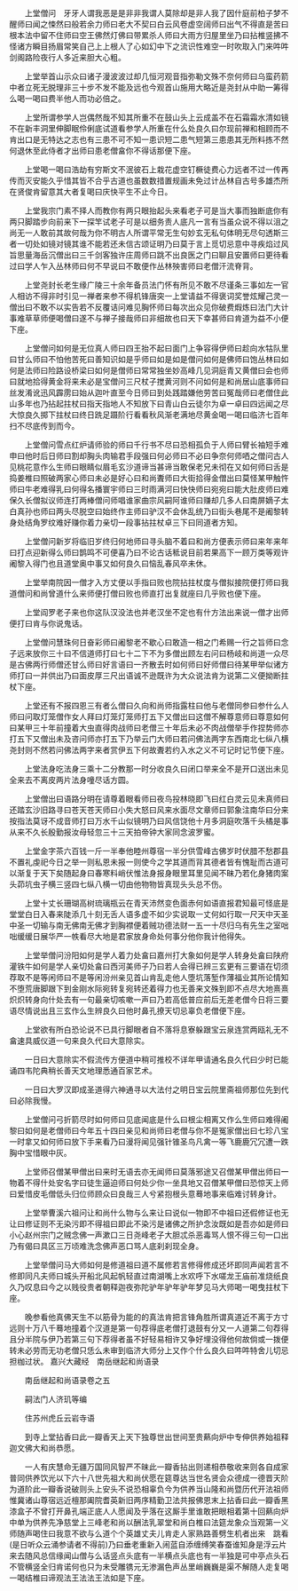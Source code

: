 <!-- { "loadSidebar": true } -->
　　上堂僧问　牙牙人谓我恶是是非非我谓人莫除却是非人我了因什庭前柏子梦不醒师曰闻之悚然曰般若余力师曰老大不契曰白云风卷虚空阔师曰出气不得直是苦曰根本法中留不住师曰空王佛然灯佛曰带累杀人师曰大雨方归屋里坐乃曰拈椎竖拂不怪诸方瞬目扬眉常笑自己上上根人了心如幻中下之流识性难空一时吹取入门来吽吽剑阁路险夜行人多近来胆大心粗。

　　上堂举首山示众曰诸子漫波波过却几恒河观音指弥勒文殊不奈何师曰乌蛮药箭中者立死无脱理非三十步不发不能及远也今观首山施用大略近是尧封从中助一筹得么喝一喝曰费半他人而功必倍之。

　　上堂所谓参学人岂偶然哉不知其所重不在鼓山头上云成盖不在石霜霜水清如镜不在新丰洞里伸脚眠伶俐底试道看参学人所重在什么处良久曰尔现前禅和相顾而不肯出口是无特达之志也有三患不可不知一患识短二患气短第三患患其无所料拣不然何退休至此侍者才出师曰患老僧畣你不得话那便下座。

　　上堂喝一喝曰浩劫有穷斯文不泯彼石上栽花虚空钉橛徒费心力远者不过一传再传而灭安能久乎惜其皆不合乎古道也虽数数措置规画未免过计丛林自古号多雄杰所在贤俊肯留意其大者复喝曰庆快平生不止今日。

　　上堂我宗门素不择人而教你有两只眼抬起头来看老子可是当大事而独断底你有两只脚踏步向前来下一探竿试老子可是以细务责人底凡一言有当虽众说不得以沮之尚无一人敢前其故何哉为你不明古人所谓平常无生句妙玄无私句体明无尽句透斯三者一切处如镜对镜其谁不能若还未信古颂证明乃曰莫于言上觅切忌意中寻疾焰过风旨思量海岳沉僧出曰三千剑客独许庄周师曰跳不出良医之门曰聊且安置师曰更待看过曰学人乍入丛林师曰何不早说曰不敢便作丛林殃害师曰老僧汗流脊背。

　　上堂尧封长老生缘广陵三十余年备员法门怀有所见不敢不尽谨条三事如左一官人相访不得非时引见一禅者来参不得机锋唐突一上堂请益不得褒词奖誉炫耀己灵一僧出曰不敢不以实告若不反覆诘问难见胸怀师曰每次出众见你破费煆炼曰法门大计事难草草师便喝僧曰遂不与禅子接哉师曰非细故也曰天下幸甚师曰肯道为益不小便下座。

　　上堂僧问如何是无位真人师曰四王抬不起曰面门上争容得伊师曰趁向水牯队里曰甘么师曰不怕他苦死曰善知识如是乎师曰如是如是僧问如何是佛师曰饱丛林曰如何是法师曰险路设桥梁曰如何是僧师曰常常独坐妙高峰几见洞庭青又黄僧曰会也师曰就地拾得黄金将来未必是宝僧问三尺杖子搅黄河则不问如何是和尚居山底事师曰丝发淆讹迅风霹雳曰始从迦叶直至今日师曰到处践踏嫌他劳苦曰冤哉师曰老僧住此山多年也乃拈起拄杖曰指天指地人不知放下曰青山白云徒尔为卓一卓曰四远闻之尽大惊良久掷下拄杖曰终日跣足蹑阶行看看秋风渐老满地尽黄金喝一喝曰临济七百年扫不尽底传到而今。

　　上堂僧问雪点红炉请师验的师曰千行书不尽曰恐相孤负于人师曰臂长袖短手难申曰他时后日师曰割却胸头肉输君手段强曰何必师曰不必曰争奈何师哂之僧问古人见桃花意作么生师曰眼睛似眉毛玄沙道谛当甚谛当敢保老兄未彻在又如何师曰舌是捣姜椎曰照破两家心师曰未必是好心曰和尚聻师曰大街拾得金僧出曰莫怪某甲触忤师曰牛老难得乳曰何得名播寰宇师曰三时雨满河曰快快师曰宛宛曰能大肚皮师曰难保久长僧拟议师连打两棒僧问师唱谁家曲宗风嗣阿谁师曰赚却几多人曰南屏嫡子太白真孙也师曰两头尽脱空曰始终作主师曰驴汉不会休乱统乃曰街头巷尾不是阇黎转身处结角罗纹难好赚你着力亲切一段事拈拄杖卓三下曰同道者方知。

　　上堂僧问新岁将临旧岁终归何地师曰寻头脑不着曰和尚方便表示师曰来年来年曰打点迎新得么师曰鹊鸣不可便喜乃曰不论古话秪说目前若果高下一顾万类等观许阇黎入得门也且道堂奥中事又如何良久曰恼乱春风卒未休。

　　上堂举南院因一僧才入方丈便以手指曰败也院拈拄杖度与僧拟接院便打师曰我道僧问和尚曾道什么来师便打僧曰败也师直打出复就座曰几乎败也便下座。

　　上堂阎罗老子来也你这队汉没法也并老汉坐不定也有什方法出来说一僧才出师便打曰肯与你说鬼话。

　　上堂僧问慧珠何日奋彩师曰阇黎老不歇心曰敢造一相之门希赐一行之旨师曰念子远来放你三十曰不信道师打曰七十二下不为多僧出顾左右问曰杨岐和尚道一众尽是古佛两行师僧还甘么师曰好言语曰一齐散去时如何师曰好师僧曰待某甲举似诸方师打曰一并供出乃曰面皮厚三尺出语诚不逊既许为大众说法肯为说第二义便拗断拄杖下座。

　　上堂还有不报四恩三有者么僧曰久向和尚师指露柱曰他与老僧同参曰参什么人师曰问取灯笼僧作女人拜曰灯笼灯笼师打五下又僧出曰这僧不解尊意师曰尊意如何曰某甲三十年前撞着大虫直得肉战师曰老僧三十年后未必不肉战僧举手作捏势师亦打五下又僧出未及咨问师亦打五下乃举云门大师曰若问佛法两字东西南北七纵八横尧封则不然若问佛法两字来者赏伊五下何故聻若约入水之义不可记时记节便下座。

　　上堂法身吃法身三乘十二分教那一时分收良久曰闭口举来全不是开口送出未见全来去不离皮两片法身噇尽话方圆。

　　上堂僧出曰语路分明在请尊着眼看师曰夜鸟投林晓即飞曰红白灵云见未真师曰还踏玄沙旧路寻曰苍天苍天师曰小失大怒曰风来水面尽文章师曰郭象注南华曰分来按指法莫讶不成音师打曰万水千山似镜明乃曰风信饶他十月多洞庭吹落千头橘是事从来不久长殷勤报汝母轻忽三十三天拍帝钟大家同念波罗蜜。

　　上堂金字茶六百钱一斤一半奉他睦州尊宿一半分供雪峰古佛岁时伏腊不愁郡县不置礼虔祀今日之举一则私恩未报一则使今之学其道而背其德者皆有愧耻而古道可以渐复于天下矣随起身曰春寒料峭伏惟法身报身眼里耳里见闻不昧乃若化身猪肉案头茆坑虫子横三竖四七纵八横一切由他物物皆真现头头总不伤。

　　上堂十丈长珊瑚高树琉璃瓶云在青天沛然变色面赤何如语直报君知最可怪底是堂堂白日入春来陡添几十刻无舌人语多虚不如少实说取一丈何如行取一尺天中天圣中圣一切输与南无佛南无佛才到胸襟便着贼功德法财一五一十尽归乌有先生之室咄咄缓缓日展华严一帙看尽大地是君家放身命处何事分他你我计他得失。

　　上堂举僧问汾阳如何是学人着力处畣曰嘉州打大象如何是学人转身处畣曰陕府灌铁牛如何是学人亲切处畣曰西河美师子乃曰若人会得已辨三玄更有三要语在切须荐取不是等闲师曰不是等闲汾州亲见首山肯乱走他人堕坑落堑作薄福业其所论情知不堕荒唐脚跟下到金刚水际宛转复宛转还着得力也无善来文殊到即不点尽大地熹熹炽炽转身向什处去有一句最亲切咳嗽一声曰乃若高低普应前后无差老僧今日将三要语尽情说出且三玄作么生辨良久曰他时鼻孔撩天切忌辜负老僧便下座。

　　上堂欲有所白恐论说不已具行脚眼者自不落将息寮躲跟宝云泉连赏两瓯礼无不畣速具威仪道一句来良久代曰大意除实。

　　一日曰大意除实不假流传方便道中稍可推校不详年甲请通名良久代曰少时已能诵四韦陀典稍长善天文地理悉通百家艺术。

　　一日曰大罗汉即成圣道得六神通寻以大法付之明日宝云院里斋祖师那位先到代曰必除我慢。

　　上堂僧问弓折箭尽时如何师曰见底闻底是什么曰根尘相离又作么生师曰难得阇黎曰如何是老僧师曰今年五十四曰亲见和尚师曰老僧与你不是冤家僧出曰七珍八宝一时拿又如何师曰放下手来看乃曰漫将闻见强针锥圣鸟凡禽一等飞鹿鹿冗冗遭一跌胸中宝惜眼中灰。

　　上堂师召僧某甲僧出曰来时无语去亦无闻师曰莫落邪途又召僧某甲僧出师曰一物着不得什处安名字曰徒生逼迫师曰何处少你一坐具地又召僧某甲僧曰恐惊天上师曰爱惜皮毛僧低头归位师顾众曰良哉三人兮紧抱根头意蓦地事来临难讨转身计。

　　上堂举曹溪六祖问让和尚什么物与么来让曰说似一物即不中祖曰还假修证也无让曰修证则不无染污即不得祖曰即此不染污是诸佛之所护念汝既如是吾亦如是师曰小心赵州宗门之贼念佛一声漱口三日尧峰老子大胆忒杀恶毒骂人恨不得三句一口出乃有偈曰具区三万顷难洗念佛声恶口骂人底刹刹现全身。

　　上堂举僧问马大师如何是修道祖曰道不属修若言修得修成还坏即同声闻若言不修即同凡夫师曰城头开船北风起帆轻直过南湖嘴上水欢呼下水嗟龙王庙前准烧纸良久乃叹息曰今之以贱役贵者朝释迦夜弥陀驴年驴年驴年梦见马大师喝一喝曳拄杖下座。

　　晚参看他真佛天生不以筋骨为能的的真法肯把言锋角胜所谓真道近不离于方寸远则十万八千蓦地撞着个汉道是第一句荐得底老僧打退鼓有分又一人道第二句荐得且分半院与伊乃若第三句下荐得者虽不好轻易相许又争好埋没得他何故倘或一拨便转未必劳而无功老僧只恁么未审到临济大师分上又作个什么良久曰吽吽特舍儿切忌担枷过状。
嘉兴大藏经　南岳继起和尚语录


　　南岳继起和尚语录卷之五

　　嗣法门人济玑等编

　　住苏州虎丘云岩寺语

　　到寺上堂拈香曰此一瓣香天上天下独尊世出世间至贵爇向炉中专伸供养始祖释迦文佛大和尚恭愿。

　　一人有庆慧命无疆万国同风智严不昧此一瓣香拈出则递相恭敬收来则各自成家普同供养饮光以下六十八世先祖大和尚伏愿在筵尊达当世名贤会众德成一德晋天阶为道阶此一瓣香说破则头上安头不说恐相辜负今为供养当山隆和尚暨历代开法祖师惟冀诸山尊宿远近檀那阖院耆英新旧两序精勤卫法共报佛恩末上拈香曰此一瓣香黑漆盒子不曾打开鼻孔端正底人人愿闻及乎落在这厮手里谁敢把眼相着第十回爇向炉中单为供养先净慈堂上三峰老和尚以酬法乳翠堂和尚白椎曰法筵龙象众当观第一义师随声喝住曰我意不欲与么道个个英雄丈夫儿肯走人家熟路善劈生机者出来　跳看(是日听众云涌参请者不得前)乃曰垂老重新入闹蓝自添缠缚笑春蚕谁知身是浮云片来去随风总信缘闻山僧与么话竖点头底有一半横点头底也有一半独是可中亭点头石不管横竖全归肯诺何也只为未受雕镌元无渗漏色声丛里峭巍巍是渠不解随人走复喝一喝结椎曰谛观法王法法王法如是下座。

